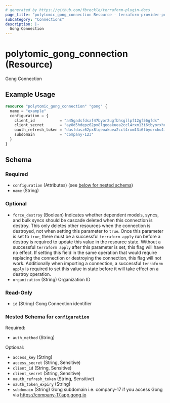 ```yaml
---
# generated by https://github.com/fbreckle/terraform-plugin-docs
page_title: "polytomic_gong_connection Resource - terraform-provider-polytomic"
subcategory: "Connections"
description: |-
  Gong Connection
---
```


# polytomic_gong_connection (Resource)

Gong Connection

## Example Usage

```terraform
resource "polytomic_gong_connection" "gong" {
  name = "example"
  configuration = {
    client_id           = "a45gadsfdsaf47byor2ugfbhsgllpf12gf56gfds"
    client_secret       = "ay8d5hdepz62px8lqeoakuea2ccl4rxm13i6tbyorxhu1i20kc8ruvksmzxq"
    oauth_refresh_token = "dasfdasz62px8lqeoakuea2ccl4rxm13i6tbyorxhu1i20kc8ruvksmzxq"
    subdomain           = "company-123"
  }
}
```

<!-- schema generated by tfplugindocs -->
## Schema

### Required

- `configuration` (Attributes) (see [below for nested schema](#nestedatt--configuration))
- `name` (String)

### Optional

- `force_destroy` (Boolean) Indicates whether dependent models, syncs, and bulk syncs should be cascade deleted when this connection is destroy. This only deletes other resources when the connection is destroyed, not when setting this parameter to `true`. Once this parameter is set to `true`, there must be a successful `terraform apply` run before a destroy is required to update this value in the resource state. Without a successful `terraform apply` after this parameter is set, this flag will have no effect. If setting this field in the same operation that would require replacing the connection or destroying the connection, this flag will not work. Additionally when importing a connection, a successful `terraform apply` is required to set this value in state before it will take effect on a destroy operation.
- `organization` (String) Organization ID

### Read-Only

- `id` (String) Gong Connection identifier

<a id="nestedatt--configuration"></a>
### Nested Schema for `configuration`

Required:

- `auth_method` (String)

Optional:

- `access_key` (String)
- `access_secret` (String, Sensitive)
- `client_id` (String, Sensitive)
- `client_secret` (String, Sensitive)
- `oauth_refresh_token` (String, Sensitive)
- `oauth_token_expiry` (String)
- `subdomain` (String) Gong subdomain i.e. company-17 if you access Gong via https://company-17.app.gong.io


